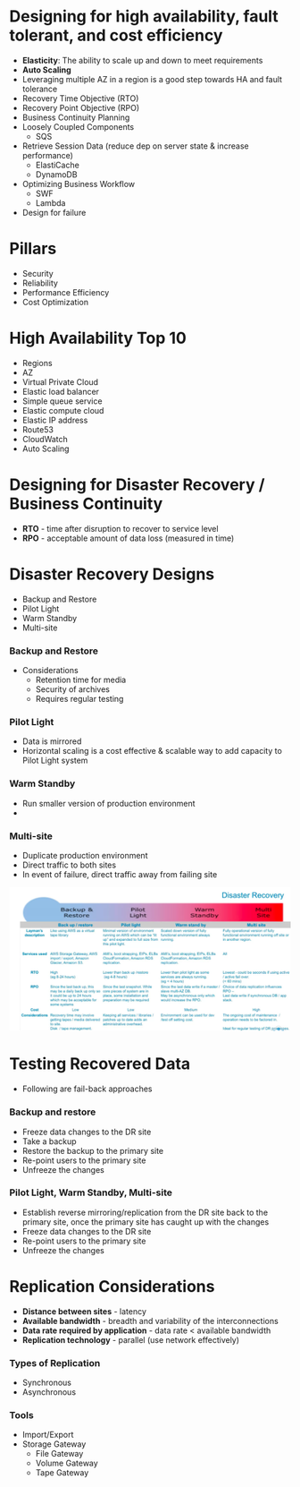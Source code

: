 # Designing for high availability, fault tolerant, and cost efficiency
* **Elasticity**: The ability to scale up and down to meet requirements
* **Auto Scaling**
* Leveraging multiple AZ in a region is a good step towards HA and fault tolerance
* Recovery Time Objective (RTO)
* Recovery Point Objective (RPO)
* Business Continuity Planning
* Loosely Coupled Components
  * SQS
* Retrieve Session Data (reduce dep on server state & increase performance)
  * ElastiCache
  * DynamoDB
* Optimizing Business Workflow
  * SWF
  * Lambda
* Design for failure

# Pillars
* Security
* Reliability
* Performance Efficiency
* Cost Optimization

# High Availability Top 10
* Regions
* AZ
* Virtual Private Cloud
* Elastic load balancer
* Simple queue service
* Elastic compute cloud
* Elastic IP address
* Route53
* CloudWatch
* Auto Scaling

# Designing for Disaster Recovery / Business Continuity
* **RTO** - time after disruption to recover to service level
* **RPO** - acceptable amount of data loss (measured in time)

# Disaster Recovery Designs
* Backup and Restore
* Pilot Light
* Warm Standby
* Multi-site

### Backup and Restore
* Considerations
  * Retention time for media
  * Security of archives
  * Requires regular testing

### Pilot Light
* Data is mirrored
* Horizontal scaling is a cost effective & scalable way to add capacity to Pilot Light system

### Warm Standby
* Run smaller version of production environment
*

### Multi-site
* Duplicate production environment
* Direct traffic to both sites
* In event of failure, direct traffic away from failing site

<img src="images/disaster-recovery.png" />

# Testing Recovered Data
* Following are fail-back approaches

### Backup and restore
* Freeze data changes to the DR site
* Take a backup
* Restore the backup to the primary site
* Re-point users to the primary site
* Unfreeze the changes

### Pilot Light, Warm Standby, Multi-site
* Establish reverse mirroring/replication from the DR site back to the primary site, once the primary site has caught up with the changes
* Freeze data changes to the DR site
* Re-point users to the primary site
* Unfreeze the changes

# Replication Considerations
* **Distance between sites** - latency
* **Available bandwidth** - breadth and variability of the interconnections
* **Data rate required by application** - data rate < available bandwidth
* **Replication technology** - parallel (use network effectively)

### Types of Replication
* Synchronous
* Asynchronous

### Tools
* Import/Export
* Storage Gateway
  * File Gateway
  * Volume Gateway
  * Tape Gateway

